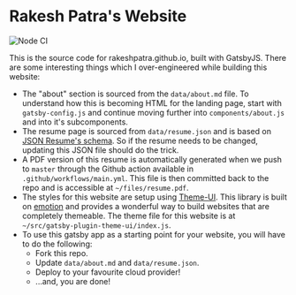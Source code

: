 # Rakesh Patra's Website

![Node CI](https://github.com/rakeshpatra/rakeshpatra.github.io/workflows/Node%20CI/badge.svg)

This is the source code for rakeshpatra.github.io, built with GatsbyJS. There are some interesting things which I over-engineered while building this website:

- The "about" section is sourced from the `data/about.md` file. To understand how this is becoming HTML for the landing page, start with `gatsby-config.js` and continue moving further into `components/about.js` and into it's subcomponents.
- The resume page is sourced from `data/resume.json` and is based on [JSON Resume's schema](https://jsonresume.org/schema/). So if the resume needs to be changed, updating this JSON file should do the trick.
- A PDF version of this resume is automatically generated when we push to `master` through the Github action available in `.github/workflows/main.yml`. This file is then committed back to the repo and is accessible at `~/files/resume.pdf`.
- The styles for this website are setup using [Theme-UI](https://theme-ui.com/). This library is built on [emotion](https://emotion.sh/docs/introduction) and provides a wonderful way to build websites that are completely themeable. The theme file for this website is at `~/src/gatsby-plugin-theme-ui/index.js`.
- To use this gatsby app as a starting point for your website, you will have to do the following:
  - Fork this repo.
  - Update `data/about.md` and `data/resume.json`.
  - Deploy to your favourite cloud provider!
  - ...and, you are done!
